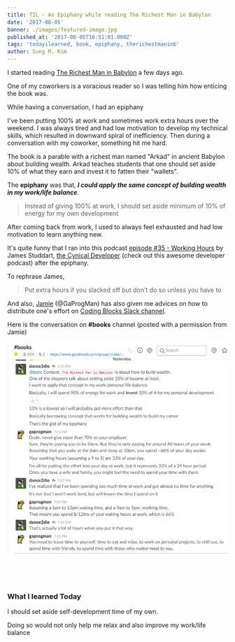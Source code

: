 ```yaml
---
title: TIL - An Epiphany while reading The Richest Man in Babylon
date: '2017-08-05'
banner: ./images/featured-image.jpg
published_at: '2017-08-05T16:51:01.000Z'
tags: 'todayilearned, book, epiphany, therichestmaninb'
author: Sung M. Kim
---
```


I started reading [The Richest Man in Babylon](https://en.wikipedia.org/wiki/The_Richest_Man_in_Babylon_(book)) a few days ago.

One of my coworkers is a voracious reader so I was telling him how enticing the book was.

While having a conversation, I had an epiphany

I've been putting 100% at work and sometimes work extra hours over the weekend. I was always tired and had low motivation to develop my technical skills, which resulted in downward spiral of inefficiency. Then during a conversation with my coworker, something hit me hard.

The book is a parable with a richest man named "Arkad" in ancient Babylon about building wealth. Arkad teaches students that one should set aside 10% of what they earn and invest it to fatten their "wallets".

The **epiphany** was that, _**I could apply the same concept of building wealth in my work/life balance**_.

> Instead of giving 100% at work, I should set aside minimum of 10% of energy for my own development

After coming back from work, I used to always feel exhausted and had low motivation to learn anything new.

It's quite funny that I ran into this podcast [episode #35 - Working Hours](http://cynicaldeveloper.com/podcast/35/) by James Studdart, [the Cynical Developer](http://cynicaldeveloper.com/) (check out this awesome developer podcast) after the epiphany.

To rephrase James,

> Put extra hours if you slacked off but don't do so unless you have to

And also, [Jamie](https://www.gaprogman.com/) (@GaProgMan) has also given me advices on how to distribute one's effort on [Coding Blocks Slack channel](https://www.codingblocks.net/slack/).

Here is the conversation on **#books** channel (posted with a permission from Jamie)

![](./images/Coding-Blocks-books-GaProgMan.jpg)

 

 

### What I learned Today

I should set aside self-development time of my own.

Doing so would not only help me relax and also improve my work/life balance

